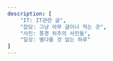 ```yaml
---
description: [
	"IT: IT관련 글",
	"잡담: 그냥 아무 글이나 적는 곳",
	"사진: 풍경 위주의 사진들",
	"일상: 별다를 것 없는 하루"
]
---
```

